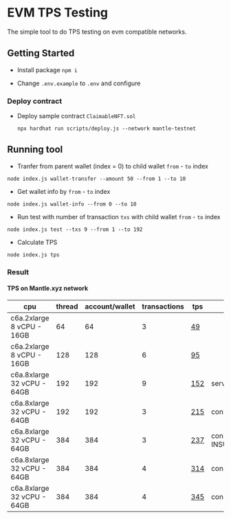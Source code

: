 # EVM TPS Testing
The simple tool to do TPS testing on evm compatible networks.

## Getting Started

- Install package `npm i`

- Change `.env.example` to `.env` and configure 

### Deploy contract

- Deploy sample contract `ClaimableNFT.sol` 
    ```
    npx hardhat run scripts/deploy.js --network mantle-testnet
    ```

## Running tool


- Tranfer from parent wallet (index = 0) to child wallet `from` - `to` index
```
node index.js wallet-transfer --amount 50 --from 1 --to 10
```

- Get wallet info by `from` - `to` index
```
node index.js wallet-info --from 0 --to 10
```

- Run test with number of transaction `txs` with child wallet `from` - `to` index 
```
node index.js test --txs 9 --from 1 --to 192 
```

- Calculate TPS 
```
node index.js tps
```

### Result

#### TPS on Mantle.xyz network

| cpu        | thread  | account/wallet | transactions  | tps  | remark  |
|--|--|--|--|--|--|
| c6a.2xlarge <br /> 8 vCPU - 16GB     | 64   | 64   | 3    | [49](result/mantle_tps_49.json)   |  |
| c6a.2xlarge <br /> 8 vCPU - 16GB     | 128  | 128  | 6    | [95](result/mantle_tps_95.json)    |  |
| c6a.8xlarge <br /> 32 vCPU - 64GB    | 192  | 192  | 9    | [152](result/mantle_tps_152.json)   | server error |
| c6a.8xlarge <br /> 32 vCPU - 64GB    | 192  | 192  | 3    | [215](result/mantle_tps_215.json)   | concurrent |
| c6a.8xlarge <br /> 32 vCPU - 64GB    | 384  | 384  | 3    | [237](result/mantle_tps_237.json)   | concurrent <br/> INSUFFICIENT_FUNDS |
| c6a.8xlarge <br /> 32 vCPU - 64GB    | 384  | 384  | 4    | [314](result/mantle_tps_314.json)   | concurrent <br/> |
| c6a.8xlarge <br /> 32 vCPU - 64GB    | 384  | 384  | 4    | [345](result/mantle_tps_345.json)   | concurrent <br/> |
